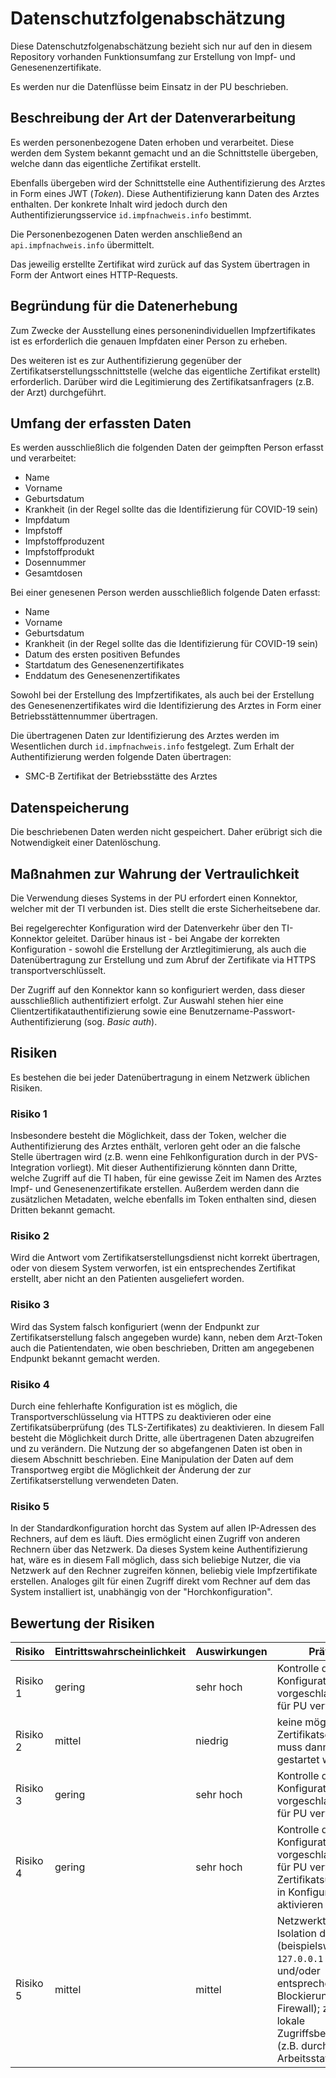 # Datenschutzfolgenabschätzung

Diese Datenschutzfolgenabschätzung bezieht sich nur auf den in diesem Repository vorhanden Funktionsumfang zur Erstellung von Impf- und Genesenenzertifikate.

Es werden nur die Datenflüsse beim Einsatz in der PU beschrieben.

## Beschreibung der Art der Datenverarbeitung

Es werden personenbezogene Daten erhoben und verarbeitet. Diese werden dem System bekannt gemacht und an die Schnittstelle übergeben, welche dann das eigentliche Zertifikat erstellt.

Ebenfalls übergeben wird der Schnittstelle eine Authentifizierung des Arztes in Form eines JWT (_Token_). Diese Authentifizierung kann Daten des Arztes enthalten. Der konkrete Inhalt wird jedoch durch den Authentifizierungsservice `id.impfnachweis.info` bestimmt.

Die Personenbezogenen Daten werden anschließend an `api.impfnachweis.info` übermittelt.

Das jeweilig erstellte Zertifikat wird zurück auf das System übertragen in Form der Antwort eines HTTP-Requests.

## Begründung für die Datenerhebung

Zum Zwecke der Ausstellung eines personenindividuellen Impfzertifikates ist es erforderlich die genauen Impfdaten einer Person zu erheben.

Des weiteren ist es zur Authentifizierung gegenüber der Zertifikatserstellungsschnittstelle (welche das eigentliche Zertifikat erstellt) erforderlich. Darüber wird die Legitimierung des Zertifikatsanfragers (z.B. der Arzt) durchgeführt.

## Umfang der erfassten Daten

Es werden ausschließlich die folgenden Daten der geimpften Person erfasst und verarbeitet:
* Name
* Vorname
* Geburtsdatum
* Krankheit (in der Regel sollte das die Identifizierung für COVID-19 sein)
* Impfdatum
* Impfstoff
* Impfstoffproduzent
* Impfstoffprodukt
* Dosennummer
* Gesamtdosen

Bei einer genesenen Person werden ausschließlich folgende Daten erfasst:
* Name
* Vorname
* Geburtsdatum
* Krankheit (in der Regel sollte das die Identifizierung für COVID-19 sein)
* Datum des ersten positiven Befundes
* Startdatum des Genesenenzertifikates
* Enddatum des Genesenenzertifikates

Sowohl bei der Erstellung des Impfzertifikates, als auch bei der Erstellung des Genesenenzertifikates wird die Identifizierung des Arztes in Form einer Betriebsstättennummer übertragen.

Die übertragenen Daten zur Identifizierung des Arztes werden im Wesentlichen durch `id.impfnachweis.info` festgelegt. Zum Erhalt der Authentifizierung werden folgende Daten übertragen:
* SMC-B Zertifikat der Betriebsstätte des Arztes


## Datenspeicherung

Die beschriebenen Daten werden nicht gespeichert. Daher erübrigt sich die Notwendigkeit einer Datenlöschung.

## Maßnahmen zur Wahrung der Vertraulichkeit

Die Verwendung dieses Systems in der PU erfordert einen Konnektor, welcher mit der TI verbunden ist. Dies stellt die erste Sicherheitsebene dar.

Bei regelgerechter Konfiguration wird der Datenverkehr über den TI-Konnektor geleitet. Darüber hinaus ist - bei Angabe der korrekten Konfiguration - sowohl die Erstellung der Arztlegitimierung, als auch die Datenübertragung zur Erstellung und zum Abruf der Zertifikate via HTTPS transportverschlüsselt.

Der Zugriff auf den Konnektor kann so konfiguriert werden, dass dieser ausschließlich authentifiziert erfolgt. Zur Auswahl stehen hier eine Clientzertifikatauthentifizierung sowie eine Benutzername-Passwort-Authentifizierung (sog. _Basic auth_).

## Risiken

Es bestehen die bei jeder Datenübertragung in einem Netzwerk üblichen Risiken.

### Risiko 1
Insbesondere besteht die Möglichkeit, dass der Token, welcher die Authentifizierung des Arztes enthält, verloren geht oder an die falsche Stelle übertragen wird (z.B. wenn eine Fehlkonfiguration durch in der PVS-Integration vorliegt). Mit dieser Authentifizierung könnten dann Dritte, welche Zugriff auf die TI haben, für eine gewisse Zeit im Namen des Arztes Impf- und Genesenenzertifikate erstellen. Außerdem werden dann die zusätzlichen Metadaten, welche ebenfalls im Token enthalten sind, diesen Dritten bekannt gemacht.

### Risiko 2
Wird die Antwort vom Zertifikatserstellungsdienst nicht korrekt übertragen, oder von diesem System verworfen, ist ein entsprechendes Zertifikat erstellt, aber nicht an den Patienten ausgeliefert worden.

### Risiko 3
Wird das System falsch konfiguriert (wenn der Endpunkt zur Zertifikatserstellung falsch angegeben wurde) kann, neben dem Arzt-Token auch die Patientendaten, wie oben beschrieben, Dritten am angegebenen Endpunkt bekannt gemacht werden.

### Risiko 4
Durch eine fehlerhafte Konfiguration ist es möglich, die Transportverschlüsselung via HTTPS zu deaktivieren oder eine Zertifikatsüberprüfung (des TLS-Zertifikates) zu deaktivieren. In diesem Fall besteht die Möglichkeit durch Dritte, alle übertragenen Daten abzugreifen und zu verändern. Die Nutzung der so abgefangenen Daten ist oben in diesem Abschnitt beschrieben. Eine Manipulation der Daten auf dem Transportweg ergibt die Möglichkeit der Änderung der zur Zertifikatserstellung verwendeten Daten.

### Risiko 5
In der Standardkonfiguration horcht das System auf allen IP-Adressen des Rechners, auf dem es läuft. Dies ermöglicht einen Zugriff von anderen Rechnern über das Netzwerk. Da dieses System keine Authentifizierung hat, wäre es in diesem Fall möglich, dass sich beliebige Nutzer, die via Netzwerk auf den Rechner zugreifen können, beliebig viele Impfzertifikate erstellen. Analoges gilt für einen Zugriff direkt vom Rechner auf dem das System installiert ist, unabhängig von der "Horchkonfiguration".

## Bewertung der Risiken

| Risiko | Eintrittswahrscheinlichkeit | Auswirkungen | Prävention |
| ----- | ----- | ------ | ------ |
| Risiko 1 | gering | sehr hoch | Kontrolle der Konfiguration; vorgeschlagene Werte für PU verwenden |
| Risiko 2 | mittel | niedrig | keine möglich; Zertifikatserstellung muss dann erneut gestartet werden |
| Risiko 3 | gering | sehr hoch | Kontrolle der Konfiguration; vorgeschlagene Werte für PU verwenden |
| Risiko 4 | gering | sehr hoch | Kontrolle der Konfiguration; vorgeschlagene Werte für PU verwenden; Zertifikatsüberprüfung in Konfiguration aktivieren |
| Risiko 5 | mittel | mittel | Netzwerktechnische Isolation des Systems (beispielsweise nur auf `127.0.0.1` horchen und/oder entsprechende Blockierung via Firewall); zusätzlich lokale Zugriffsbeschränkungen (z.B. durch Sperren der Arbeitsstation) |
